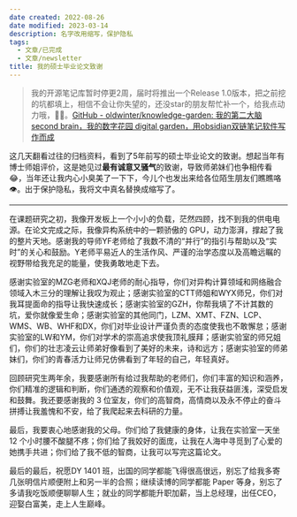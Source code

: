 ```yaml
---
date created: 2022-08-26
date modified: 2023-03-14
description: 名字改用缩写，保护隐私
tags:
  - 文章/已完成
  - 文章/newsletter
title: 我的硕士毕业论文致谢
---
```


>我的开源笔记库暂时停更2周，届时将推出一个Release 1.0版本，把之前挖的坑都填上，相信不会让你失望的，还没star的朋友帮忙补一个，给我点动力哦，🦀🦀。[GitHub - oldwinter/knowledge-garden: 我的第二大脑 second brain，我的数字花园 digital garden，用obsidian双链笔记软件写作而成](https://github.com/oldwinter/knowledge-garden)

这几天翻看过往的归档资料，看到了5年前写的硕士毕业论文的致谢。想起当年有博士师姐评价，这是她见过**最有诚意又骚气**的致谢，导致师弟妹们也争相传看😂，当年还让我内心小臭美了一下下，今儿个也发出来给各位陌生朋友们瞧瞧咯👁。出于保护隐私，我将文中真名替换成缩写了。

---

在课题研究之初，我像开发板上一个小小的负载，茫然四顾，找不到我的供电电源。在论文完成之际，我像异构系统中的一颗骄傲的 GPU，动力澎湃，撑起了我的整片天地。感谢我的导师YF老师给了我数不清的“并行”的指引与帮助以及“实时”的关心和鼓励。Y老师平易近人的生活作风、严谨的治学态度以及高瞻远瞩的视野带给我充足的能量，使我勇敢地走下去。

感谢实验室的MZG老师和XQJ老师的耐心指导，你们对异构计算领域和网络融合领域入木三分的理解让我叹为观止；感谢实验室的CTT师姐和WYX师兄，你们对我耳提面命的指导让我快速成长；感谢实验室的GZH，你帮我填了不计其数的坑，爱你就像爱生命；感谢实验室的其他同门，LZM、XMT、FZN、LCP、WMS、WB、WHF和DX，你们对毕业设计严谨负责的态度使我也不敢懈怠；感谢实验室的LW和YM，你们对学术的崇高追求使我顶礼膜拜；感谢实验室的师兄姐们，你们的壮志凌云让师弟好像看到了美好的未来，诗和远方；感谢实验室的师弟妹们，你们的青春活力让师兄仿佛看到了年轻的自己，年轻真好。

回顾研究生两年余，我要感谢所有给过我帮助的老师们，你们丰富的知识和涵养，你们精准的逻辑和判断，你们通透的观察和价值观，无不让我获益匪浅，深受启发和鼓舞。我还要感谢我的 3 位室友，你们的高智商，高情商以及永不停止的奋斗拼搏让我羞愧和不安，给了我爬起来去科研的力量。

最后，我要衷心地感谢我的父母。你们给了我健康的身体，让我在实验室一天坐 12 个小时腰不酸腿不疼；你们给了我姣好的面庞，让我在人海中寻觅到了心爱的她携手共进；你们给了我不低的智商，让我可以写完这篇论文。

最后的最后，祝愿DY 1401 班，出国的同学都能飞得很高很远，别忘了给我多寄几张明信片顺便附上和另一半的合照；继续读博的同学都能 Paper 等身，别忘了多请我吃饭顺便聊聊人生；就业的同学都能升职加薪，当上总经理，出任CEO，迎娶白富美，走上人生巅峰。
